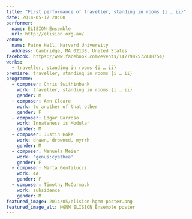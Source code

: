 ```yaml
---
title: "First performance of traveller, standing in rooms {i … ii}"
date: 2014-05-17 20:00
performer:
  name: ELISION Ensemble
  url: http://elision.org.au/
venue:
  name: Paine Hall, Harvard University
  address: Cambridge, MA 02138, United States
facebook: https://www.facebook.com/events/1477982572418754/
works:
  - traveller, standing in rooms {i … ii}
premiere: traveller, standing in rooms {i … ii}
programme:
  - composer: Chris Swithinbank
    work: traveller, standing in rooms {i … ii}
    gender: M
  - composer: Ann Cleare
    work: to another of that other
    gender: F
  - composer: Edgar Barroso
    work: Innateness is Modular
    gender: M
  - composer: Justin Hoke
    work: drawn, drowned, myrrh
    gender: M
  - composer: Manuela Meier
    work: 'genus:cyathea'
    gender: F
  - composer: Marta Gentilucci
    work: 4A
    gender: F
  - composer: Timothy McCormack
    work: subsidence
    gender: M
featured_image: 2014/05/elision-hgnm-poster.png
featured_image_alt: HGNM ELISION Ensemble poster
---
```

